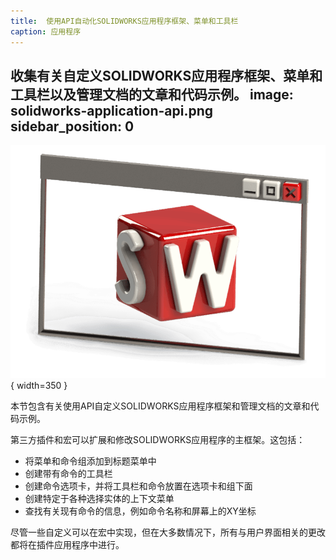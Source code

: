 ```yaml
---
title:  使用API自动化SOLIDWORKS应用程序框架、菜单和工具栏
caption: 应用程序
---
```

 收集有关自定义SOLIDWORKS应用程序框架、菜单和工具栏以及管理文档的文章和代码示例。
image: solidworks-application-api.png
sidebar_position: 0
---
![SOLIDWORKS应用程序API](solidworks-application-api.png){ width=350 }

本节包含有关使用API自定义SOLIDWORKS应用程序框架和管理文档的文章和代码示例。

第三方插件和宏可以扩展和修改SOLIDWORKS应用程序的主框架。这包括：

* 将菜单和命令组添加到标题菜单中
* 创建带有命令的工具栏
* 创建命令选项卡，并将工具栏和命令放置在选项卡和组下面
* 创建特定于各种选择实体的上下文菜单
* 查找有关现有命令的信息，例如命令名称和屏幕上的XY坐标

尽管一些自定义可以在宏中实现，但在大多数情况下，所有与用户界面相关的更改都将在插件应用程序中进行。